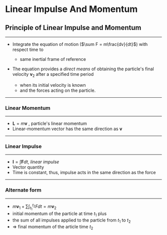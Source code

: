 # Linear Impulse And Momentum

## Principle of Linear Impulse and Momentum

---

- Integrate the equation of motion ($\sum F = m\frac{dv}{dt}$) with respect time to
  - same inertial frame of reference

- The equation provides a *direct means* of obtaining the particle's final velocity $\boldsymbol{v}_2$ after a specified time period 
  - when its initial velocity is known
  - and the forces acting on the particle.

---

### Linear Momentum

---

- $\boldsymbol{L} = m \boldsymbol{v}$ , particle's linear momentum
- Linear-momentum vector has the same direction as $\boldsymbol{v}$

---

### Linear Impulse

---

- $\boldsymbol{I}=\int \boldsymbol{F}dt$, *linear impulse*
- Vector quantity
- Time is constant, thus, impulse acts in the same direction as the force 

---

### Alternate form

---

- $m\boldsymbol{v}_1+\sum\int_{t_1}^{t_2}Fdt=m\boldsymbol{v}_2$
- initial momentum of the particle at time $t_1$ plus 
- the sum of all impulses applied to the particle from $t_1$ to $t_2$
- => final momentum of the article time $t_2$
